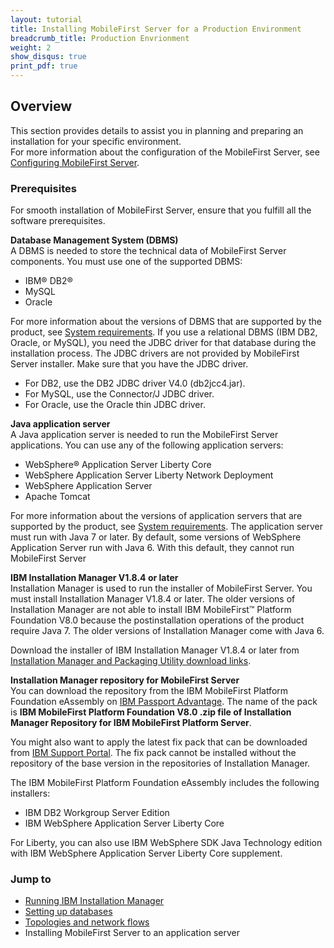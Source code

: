 ```yaml
---
layout: tutorial
title: Installing MobileFirst Server for a Production Environment
breadcrumb_title: Production Envrionment
weight: 2
show_disqus: true
print_pdf: true
---
```

## Overview
This section provides details to assist you in planning and preparing an installation for your specific environment.  
For more information about the configuration of the MobileFirst Server, see [Configuring MobileFirst Server](configuring-mobilefirst-server).

### Prerequisites
For smooth installation of MobileFirst Server, ensure that you fulfill all the software prerequisites.

**Database Management System (DBMS)**  
A DBMS is needed to store the technical data of MobileFirst Server components. You must use one of the supported DBMS:

* IBM® DB2®
* MySQL
* Oracle

For more information about the versions of DBMS that are supported by the product, see [System requirements](http://www.ibm.com/support/knowledgecenter/en/SSHS8R_8.0.0/com.ibm.worklight.getstart.doc/start/r_supported_operating_systems_an.html?view=kc). If you use a relational DBMS (IBM DB2, Oracle, or MySQL), you need the JDBC driver for that database during the installation process. The JDBC drivers are not provided by MobileFirst Server installer. Make sure that you have the JDBC driver.

* For DB2, use the DB2 JDBC driver V4.0 (db2jcc4.jar).
* For MySQL, use the Connector/J JDBC driver.
* For Oracle, use the Oracle thin JDBC driver.

**Java application server**  
A Java application server is needed to run the MobileFirst Server applications. You can use any of the following application servers:

* WebSphere® Application Server Liberty Core
* WebSphere Application Server Liberty Network Deployment
* WebSphere Application Server
* Apache Tomcat

For more information about the versions of application servers that are supported by the product, see [System requirements](http://www.ibm.com/support/knowledgecenter/en/SSHS8R_8.0.0/com.ibm.worklight.getstart.doc/start/r_supported_operating_systems_an.html?view=kc). The application server must run with Java 7 or later. By default, some versions of WebSphere Application Server run with Java 6. With this default, they cannot run MobileFirst Server

**IBM Installation Manager V1.8.4 or later**  
Installation Manager is used to run the installer of MobileFirst Server. You must install Installation Manager V1.8.4 or later. The older versions of Installation Manager are not able to install IBM MobileFirst™ Platform Foundation V8.0 because the postinstallation operations of the product require Java 7. The older versions of Installation Manager come with Java 6.

Download the installer of IBM Installation Manager V1.8.4 or later from [Installation Manager and Packaging Utility download links](http://www.ibm.com/support/docview.wss?uid=swg27025142).

**Installation Manager repository for MobileFirst Server**  
You can download the repository from the IBM MobileFirst Platform Foundation eAssembly on [IBM Passport Advantage](http://www.ibm.com/software/passportadvantage/pao_customers.htm). The name of the pack is **IBM MobileFirst Platform Foundation V8.0 .zip file of Installation Manager Repository for IBM MobileFirst Platform Server**.

You might also want to apply the latest fix pack that can be downloaded from [IBM Support Portal](http://www.ibm.com/support/entry/portal/product/other_software/ibm_mobilefirst_platform_foundation). The fix pack cannot be installed without the repository of the base version in the repositories of Installation Manager.

The IBM MobileFirst Platform Foundation eAssembly includes the following installers:

* IBM DB2 Workgroup Server Edition
* IBM WebSphere Application Server Liberty Core

For Liberty, you can also use IBM WebSphere SDK Java Technology edition with IBM WebSphere Application Server Liberty Core supplement.

### Jump to

* [Running IBM Installation Manager](installation-manager)
* [Setting up databases](databases)
* [Topologies and network flows](topologies)
* Installing MobileFirst Server to an application server
